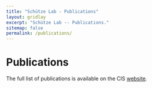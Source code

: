 ```yaml
---
title: "Schütze Lab - Publications"
layout: gridlay
excerpt: "Schütze Lab -- Publications."
sitemap: false
permalink: /publications/
---
```



# Publications

<!-- ## Group selected -->

The full list of publications is available on the CIS [website](https://www.cis.uni-muenchen.de/publications/).

<!-- {% for publi in site.data.publist %}

{% assign even_odd = number_printed | modulo: 2 %}

{% if even_odd == 0 %}
<div class="row">
{% endif %}

<div class="col-sm-6 clearfix">
 <div class="well">
  <pubtit>{{ publi.title }}</pubtit>
  <img src="{{ site.url }}{{ site.baseurl }}/images/pubpic/{{ publi.image }}" class="img-responsive" width="50%" style="float: left" />
  <p><em>{{ publi.authors }}</em></p>
  <p>{{ publi.description }}</p>
  <p><strong>{{ publi.proceedings }}</strong></p>
  <p><a href="{{ publi.url }}">{{ publi.display }}</a></p>
  <p class="text-danger"><strong> {{ publi.news }}</strong></p>
   <p> {{ publi.news }}</p>
 </div>
</div>


{% assign number_printed = number_printed | plus: 1 %}

{% if even_odd == 1 %}
</div>
{% endif %}

{% endfor %}

{% assign even_odd = number_printed | modulo: 2 %}
{% if even_odd == 1 %}
</div>
{% endif %}

<p> &nbsp; </p>
 -->

<!-- ## Full List

{% for publi in site.data.pubs_new %}

  {{ publi.title }} <br />
  <strong>{{ publi.authors }} </strong><br />
  in <em>{{ publi.proceedings }} </em><br />
  <a href="{{ publi.url }}">{{ publi.display }}</a>

{% endfor %} -->
